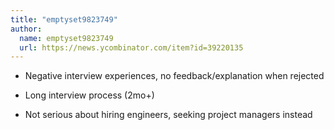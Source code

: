 ```yaml
---
title: "emptyset9823749"
author:
  name: emptyset9823749
  url: https://news.ycombinator.com/item?id=39220135
---
```

- Negative interview experiences, no feedback&#x2F;explanation when rejected

- Long interview process (2mo+)

- Not serious about hiring engineers, seeking project managers instead
